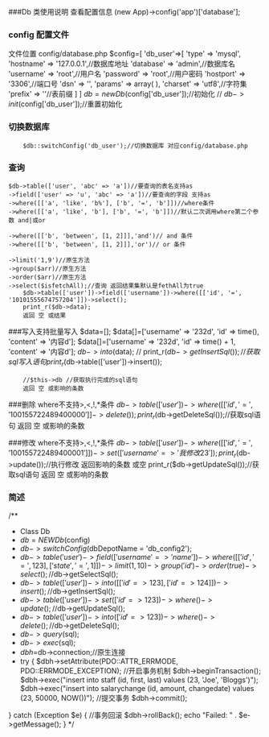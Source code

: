 ###Db 类使用说明
查看配置信息
(new App)->config('app')['database'];
### config 配置文件
文件位置 config/database.php 
$config=[
'db_user'=>[
		'type' => 'mysql',
		'hostname' => '127.0.0.1',//数据库地址
		'database' => 'admin',//数据库名
		'username' => 'root',//用户名
		'password' => 'root',//用户密码
		'hostport' => '3306',//端口号
		'dsn' => '',
		'params' => array(
		),
		'charset' => 'utf8',//字符集
		'prefix' => ''//表前缀
		]
]
		$db = new Db($config['db_user']);//初始化
		// $db->init($config['db_user']);//重置初始化
### 切换数据库
		$db::switchConfig('db_user');//切换数据库 对应config/database.php

### 查询
	$db->table(['user', 'abc' => 'a'])//要查询的表名支持as
	->field(['user' => 'u', 'abc' => 'a'])//要查询的字段 支持as
	->where([['a', 'like', 'b%'], ['b', '=', 'b']])//where条件 
	->where([['a', 'like', 'b'], ['b', '=', 'b']])//默认二次调用where第二个参数 and|或or 

	->where([['b', 'between', [1, 2]]],'and')// and 条件
	->where([['b', 'between', [1, 2]]],'or')// or 条件

	->limit('1,9')//原生方法
	->group($arr)//原生方法
	->order($arr)//原生方法
	->select($isfetchAll);//查询 返回结果集默认是fethAll为true
		$db->table(['user'])->field(['username'])->where([['id', '=', '10101555674757204']])->select();
		print_r($db->data);
		返回 空 或结果
###写入支持批量写入
		$data=[];
		$data[]=['username' => '232d', 'id' => time(), 'content' => '内容d'];
		$data[]=['username' => '232d', 'id' => time() + 1, 'content' => '内容d'];
		$db->into($data);
		// print_r($db->getInsertSql());//获取sql写入语句
		print_r($db->table(['user'])->insert());

		//$this->db //获取执行完成的sql语句
		返回 空 或影响的条数
###删除 where不支持>,<,!,*条件
		$db->table(['user'])->where([['id', '=', '100155722489400000']]->delete());
		print_r($db->getDeleteSql());//获取sql语句
		返回 空 或影响的条数

###修改 where不支持>,<,!,*条件
		$db->table(['user'])->where([['id', '=', '100155722489400001']])->set(['username' => '我修改23']);
		print_r($db->update());//执行修改 返回影响的条数 或空
		print_r($db->getUpdateSql());//获取sql语句
		返回 空 或影响的条数

### 简述
/**
 * Class Db
 * $db= NEW Db($config)
 * $db->switchConfig($dbDepotName = 'db_config2');
 * $db->table('user')->field(['username'=>'name'])->where([['id','=',123],['state','=',1]])->limit(1,10)->group('id')->order(true)->select();//$db->getSelectSql();
 * $db->table(['user'])->into([['id'=>123],['id'=>124]])->insert(); //$db->getInsertSql();
 * $db->table(['user'])->set(['id'=>123])->where()->update();//$db->getUpdateSql();
 * $db->table(['user'])->into(['id'=>123])->where()->delete();//$db->getDeleteSql();
 * $db->query($sql);
 * $db->exec($sql);
 * $dbh=$db->connection;//原生连接
 * try {
$dbh->setAttribute(PDO::ATTR_ERRMODE, PDO::ERRMODE_EXCEPTION);
//开启事务机制
$dbh->beginTransaction();
$dbh->exec("insert into staff (id, first, last) values (23, 'Joe', 'Bloggs')");
$dbh->exec("insert into salarychange (id, amount, changedate)
values (23, 50000, NOW())");
//提交事务
$dbh->commit();

} catch (Exception $e) {
//事务回滚
$dbh->rollBack();
echo "Failed: " . $e->getMessage();
}
 */